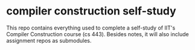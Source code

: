 # compiler construction self-study

This repo contains everything used to complete a self-study of IIT's Compiler
Construction course (cs 443). Besides notes, it will also include assignment
repos as submodules.
